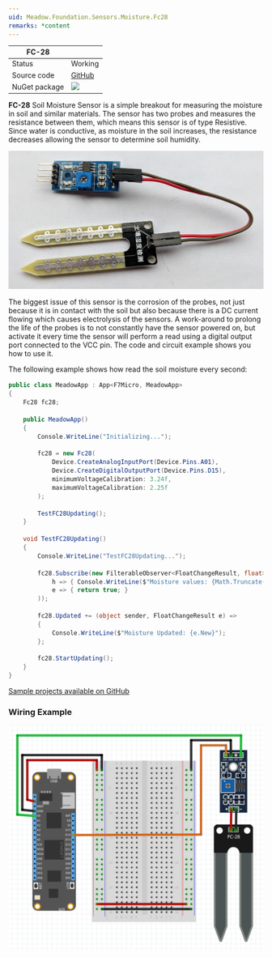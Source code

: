 ```yaml
---
uid: Meadow.Foundation.Sensors.Moisture.Fc28
remarks: *content
---
```


| FC-28         |             |
|---------------|-------------|
| Status        | Working     |
| Source code   | [GitHub](https://github.com/WildernessLabs/Meadow.Foundation/tree/master/Source/Meadow.Foundation.Peripherals/Sensors.Moisture.FC28) |
| NuGet package | <img src="https://img.shields.io/nuget/v/Meadow.Foundation.Sensors.Moisture.Fc28.svg?label=Meadow.Foundation.Sensors.Moisture.Fc28" style="width: auto;" /> |

**FC-28** Soil Moisture Sensor is a simple breakout for measuring the moisture in soil and similar materials. The sensor has two probes and measures the resistance between them, which means this sensor is of type Resistive. Since water is conductive, as moisture in the soil increases, the resistance decreases allowing the sensor to determine soil humidity. 

![](../../API_Assets/Meadow.Foundation.Sensors.Moisture.FC28/img_FC28.jpg)

The biggest issue of this sensor is the corrosion of the probes, not just because it is in contact with the soil but also because there is a DC current flowing which causes electrolysis of the sensors. A work-around to prolong the life of the probes is to not constantly have the sensor powered on, but activate it every time the sensor will perform a read using a digital output port connected to the VCC pin. The code and circuit example shows you how to use it.

The following example shows how read the soil moisture every second:

```csharp
public class MeadowApp : App<F7Micro, MeadowApp>
{
    Fc28 fc28;

    public MeadowApp()
    {
        Console.WriteLine("Initializing...");

        fc28 = new Fc28(
            Device.CreateAnalogInputPort(Device.Pins.A01),
            Device.CreateDigitalOutputPort(Device.Pins.D15),
            minimumVoltageCalibration: 3.24f,
            maximumVoltageCalibration: 2.25f
        );

        TestFC28Updating();
    }

    void TestFC28Updating() 
    {
        Console.WriteLine("TestFC28Updating...");

        fc28.Subscribe(new FilterableObserver<FloatChangeResult, float>(
            h => { Console.WriteLine($"Moisture values: {Math.Truncate(h.New)}, old: {Math.Truncate(h.Old)}, delta: {h.DeltaPercent}"); },
            e => { return true; }
        ));

        fc28.Updated += (object sender, FloatChangeResult e) =>
        {
            Console.WriteLine($"Moisture Updated: {e.New}");
        };

        fc28.StartUpdating();
    }
}
```

[Sample projects available on GitHub](https://github.com/WildernessLabs/Meadow.Foundation/tree/master/Source/Meadow.Foundation.Peripherals/Sensors.Moisture.FC28/Samples/) 

### Wiring Example

![](../../API_Assets/Meadow.Foundation.Sensors.Moisture.FC28/FC28.svg)